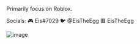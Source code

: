 Primarily focus on Roblox.

Socials:
🎮 Eis#7029
🐦 @EisTheEgg
🟥 EisTheEgg

![image](https://user-images.githubusercontent.com/80625199/144741980-5cb4e5b0-343b-4401-ba37-16f428e798dc.png)

